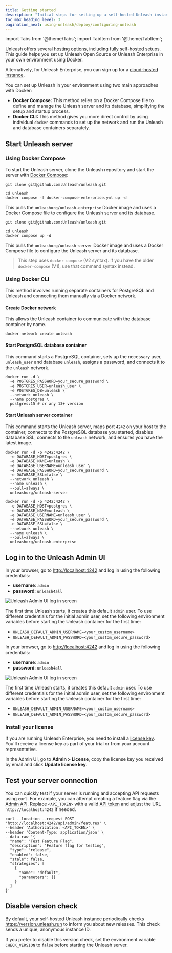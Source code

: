 ```yaml
---
title: Getting started
description: "Initial steps for setting up a self-hosted Unleash instance with Docker."
toc_max_heading_level: 3
pagination_next: using-unleash/deploy/configuring-unleash
---
```


import Tabs from '@theme/Tabs';
import TabItem from '@theme/TabItem';

Unleash offers several [hosting options](/understanding-unleash/hosting-options), including fully self-hosted setups. This guide helps you set up Unleash Open Source or Unleash Enterprise in your own environment using Docker.

Alternatively, for Unleash Enterprise, you can sign up for a [cloud-hosted instance](https://www.getunleash.io/pricing).

You can set up Unleash in your environment using two main approaches with Docker:

- **Docker Compose:** This method relies on a Docker Compose file to define and manage the Unleash server and its database, simplifying the setup and startup process.
- **Docker CLI:** This method gives you more direct control by using individual `docker` commands to set up the network and run the Unleash and database containers separately.

## Start Unleash server

### Using Docker Compose

To start the Unleash server, clone the Unleash repository and start the server with [Docker Compose](https://docs.docker.com/compose/):

<Tabs groupId="setup-method">
<TabItem value="enterprise" label="Enterprise">

```shell
git clone git@github.com:Unleash/unleash.git

cd unleash
docker compose -f docker-compose-enterprise.yml up -d
```

This pulls the `unleashorg/unleash-enterprise` Docker image and uses a Docker Compose file to configure the Unleash server and its database.

</TabItem>

<TabItem value="oss" label="Open Source">

```shell
git clone git@github.com:Unleash/unleash.git

cd unleash
docker compose up -d
```

This pulls the `unleashorg/unleash-server` Docker image and uses a Docker Compose file to configure the Unleash server and its database.
</TabItem>
</Tabs>

> This step uses `docker compose` (V2 syntax). If you have the older `docker-compose` (V1), use that command syntax instead.

### Using Docker CLI

This method involves running separate containers for PostgreSQL and Unleash and connecting them manually via a Docker network.

#### Create Docker network

This allows the Unleash container to communicate with the database container by name.

```shell
docker network create unleash
```

#### Start PostgreSQL database container

This command starts a PostgreSQL container, sets up the necessary user, `unleash_user` and database `unleash`, assigns a password, and connects it to the `unleash` network.
```shell
docker run -d \
  -e POSTGRES_PASSWORD=your_secure_password \
  -e POSTGRES_USER=unleash_user \
  -e POSTGRES_DB=unleash \
  --network unleash \
  --name postgres \
  postgres:15 # or any 13+ version
```

#### Start Unleash server container

This command starts the Unleash server, maps port `4242` on your host to the container, connects to the PostgreSQL database you started, disables database SSL, connects to the `unleash` network, and ensures you have the latest image.

<Tabs groupId="setup-method">
<TabItem value="oss" label="Open Source">

```shell
docker run -d -p 4242:4242 \
  -e DATABASE_HOST=postgres \
  -e DATABASE_NAME=unleash \
  -e DATABASE_USERNAME=unleash_user \
  -e DATABASE_PASSWORD=your_secure_password \
  -e DATABASE_SSL=false \
  --network unleash \
  --name unleash \
  --pull=always \
  unleashorg/unleash-server
```

</TabItem>

<TabItem value="enterprise" label="Enterprise">

```shell
docker run -d -p 4242:4242 \
  -e DATABASE_HOST=postgres \
  -e DATABASE_NAME=unleash \
  -e DATABASE_USERNAME=unleash_user \
  -e DATABASE_PASSWORD=your_secure_password \
  -e DATABASE_SSL=false \
  --network unleash \
  --name unleash \
  --pull=always \
  unleashorg/unleash-enterprise
```

</TabItem>
</Tabs>

## Log in to the Unleash Admin UI

<Tabs groupId="setup-method">
<TabItem value="oss" label="Open Source">

In your browser, go to [http://localhost:4242](http://localhost:4242) and log in using the following credentials:
- **username**: `admin`
- **password**: `unleash4all`

![Unleash Admin UI log in screen](/img/quickstart-login.png)

The first time Unleash starts, it creates this default `admin` user. To use different credentials for the initial admin user, set the following environment variables before starting the Unleash container for the first time:
- `UNLEASH_DEFAULT_ADMIN_USERNAME=<your_custom_username>`
- `UNLEASH_DEFAULT_ADMIN_PASSWORD=<your_custom_secure_password>`

</TabItem>

<TabItem value="enterprise" label="Enterprise">

In your browser, go to [http://localhost:4242](http://localhost:4242) and log in using the following credentials:
- **username**: `admin`
- **password**: `unleash4all`

![Unleash Admin UI log in screen](/img/quickstart-login.png)

The first time Unleash starts, it creates this default `admin` user. To use different credentials for the initial admin user, set the following environment variables before starting the Unleash container for the first time:
- `UNLEASH_DEFAULT_ADMIN_USERNAME=<your_custom_username>`
- `UNLEASH_DEFAULT_ADMIN_PASSWORD=<your_custom_secure_password>`

### Install your license

If you are running Unleash Enterprise, you need to install a [license key](/using-unleash/deploy/license-keys#get-a-new-license). You'll receive a license key as part of your trial or from your account representative.

In the Admin UI, go to **Admin > License**, copy the license key you received by email and click **Update license key**.

</TabItem>
</Tabs>

## Test your server connection

You can quickly test if your server is running and accepting API requests using `curl`. For example, you can attempt creating a feature flag via the [Admin API](/understanding-unleash/unleash-overview#admin-api). Replace `<API_TOKEN>` with a valid [API token](/reference/api-tokens-and-client-keys) and adjust the URL `http://localhost:4242` if needed.

```shell
curl --location --request POST 'http://localhost:4242/api/admin/features' \
--header 'Authorization: <API_TOKEN>' \
--header 'Content-Type: application/json' \
--data-raw '{
  "name": "Test Feature Flag",
  "description": "Feature flag for testing",
  "type": "release",
  "enabled": false,
  "stale": false,
  "strategies": [
    {
      "name": "default",
      "parameters": {}
    }
  ]
}'
```

## Disable version check

By default, your self-hosted Unleash instance periodically checks https://version.unleash.run to inform you about new releases. This check sends a unique, anonymous instance ID.
 
If you prefer to disable this version check, set the environment variable `CHECK_VERSION` to `false` before starting the Unleash server.
